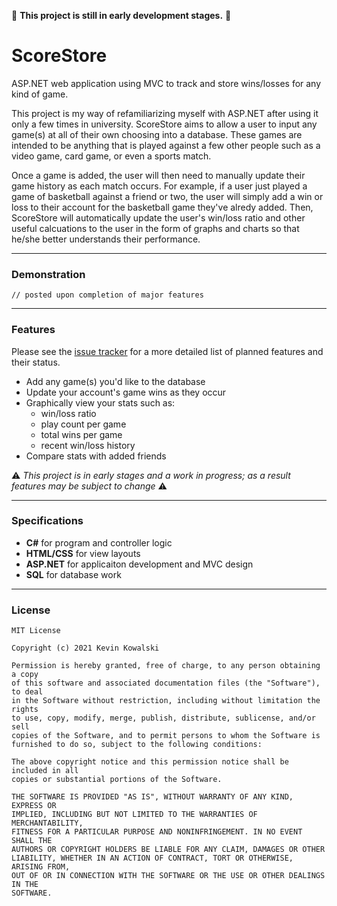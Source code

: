:construction: **This project is still in early development stages.** :construction:

# ScoreStore
 ASP.NET web application using MVC to track and store wins/losses for any kind of game.
 
This project is my way of refamiliarizing myself with ASP.NET after using it only a few times in university. ScoreStore aims to allow a user to input any game(s) at all of their own choosing into a database. These games are intended to be anything that is played against a few other people such as a video game, card game, or even a sports match.

Once a game is added, the user will then need to manually update their game history as each match occurs. For example, if a user just played a game of basketball against a friend or two, the user will simply add a win or loss to their account for the basketball game they've alredy added. Then, ScoreStore will automatically update the user's win/loss ratio and other useful calcuations to the user in the form of graphs and charts so that he/she better understands their performance.

---

### Demonstration

`// posted upon completion of major features`

---

### Features

Please see the [issue tracker](https://github.com/kkevn/ScoreStore/issues) for a more detailed list of planned features and their status.

* Add any game(s) you'd like to the database
* Update your account's game wins as they occur
* Graphically view your stats such as:
  * win/loss ratio
  * play count per game
  * total wins per game
  * recent win/loss history
* Compare stats with added friends

:warning: *This project is in early stages and a work in progress; as a result features may be subject to change* :warning:

---

### Specifications

* **C#** for program and controller logic
* **HTML/CSS** for view layouts
* **ASP.NET** for applicaiton development and MVC design
* **SQL** for database work

---

### License

```
MIT License

Copyright (c) 2021 Kevin Kowalski

Permission is hereby granted, free of charge, to any person obtaining a copy
of this software and associated documentation files (the "Software"), to deal
in the Software without restriction, including without limitation the rights
to use, copy, modify, merge, publish, distribute, sublicense, and/or sell
copies of the Software, and to permit persons to whom the Software is
furnished to do so, subject to the following conditions:

The above copyright notice and this permission notice shall be included in all
copies or substantial portions of the Software.

THE SOFTWARE IS PROVIDED "AS IS", WITHOUT WARRANTY OF ANY KIND, EXPRESS OR
IMPLIED, INCLUDING BUT NOT LIMITED TO THE WARRANTIES OF MERCHANTABILITY,
FITNESS FOR A PARTICULAR PURPOSE AND NONINFRINGEMENT. IN NO EVENT SHALL THE
AUTHORS OR COPYRIGHT HOLDERS BE LIABLE FOR ANY CLAIM, DAMAGES OR OTHER
LIABILITY, WHETHER IN AN ACTION OF CONTRACT, TORT OR OTHERWISE, ARISING FROM,
OUT OF OR IN CONNECTION WITH THE SOFTWARE OR THE USE OR OTHER DEALINGS IN THE
SOFTWARE.
```

